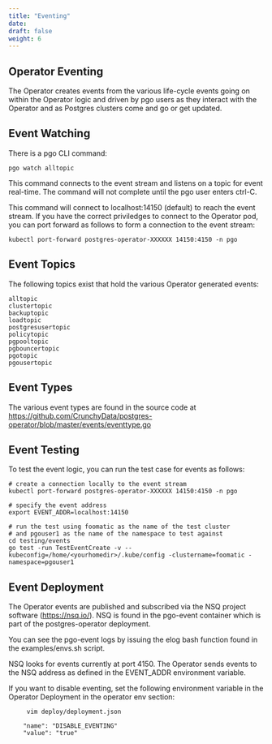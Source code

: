 ```yaml
---
title: "Eventing"
date:
draft: false
weight: 6
---
```


## Operator Eventing

The Operator creates events from the various life-cycle
events going on within the Operator logic and driven
by pgo users as they interact with the Operator and as
Postgres clusters come and go or get updated.

## Event Watching

There is a pgo CLI command:

    pgo watch alltopic 

This command connects to the event stream and listens
on a topic for event real-time.  The command will not
complete until the pgo user enters ctrl-C.

This command will connect to localhost:14150 (default) to reach the
event stream.  If you have the correct priviledges
to connect to the Operator pod, you can port forward
as follows to form a connection to the event stream:

    kubectl port-forward postgres-operator-XXXXXX 14150:4150 -n pgo

## Event Topics

The following topics exist that hold the various Operator
generated events:

    alltopic
    clustertopic
    backuptopic
    loadtopic
    postgresusertopic
    policytopic
    pgpooltopic
    pgbouncertopic
    pgotopic
    pgousertopic

## Event Types

The various event types are found in the source code at
https://github.com/CrunchyData/postgres-operator/blob/master/events/eventtype.go

## Event Testing

To test the event logic, you can run the test case for
events as follows:


    # create a connection locally to the event stream
    kubectl port-forward postgres-operator-XXXXXX 14150:4150 -n pgo

    # specify the event address
    export EVENT_ADDR=localhost:14150

    # run the test using foomatic as the name of the test cluster
    # and pgouser1 as the name of the namespace to test against
    cd testing/events
    go test -run TestEventCreate -v --kubeconfig=/home/<yourhomedir>/.kube/config -clustername=foomatic -namespace=pgouser1


## Event Deployment

The Operator events are published and subscribed via the NSQ
project software (https://nsq.io/).  NSQ is found in the pgo-event
container which is part of the postgres-operator deployment.

You can see the pgo-event logs by issuing the elog bash function
found in the examples/envs.sh script.

NSQ looks for events currently at port 4150.  The Operator sends
events to the NSQ address as defined in the EVENT_ADDR environment
variable.

If you want to disable eventing, set the following environment
variable in the Operator Deployment in the operator env section:

```
     vim deploy/deployment.json 

    "name": "DISABLE_EVENTING"
    "value": "true"
```

